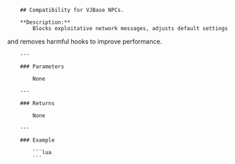         ## Compatibility for VJBase NPCs.

        **Description:**
            Blocks exploitative network messages, adjusts default settings
and removes harmful hooks to improve performance.

        ---

        ### Parameters

            None

        ---

        ### Returns

            None

        ---

        ### Example

            ```lua
            ```

